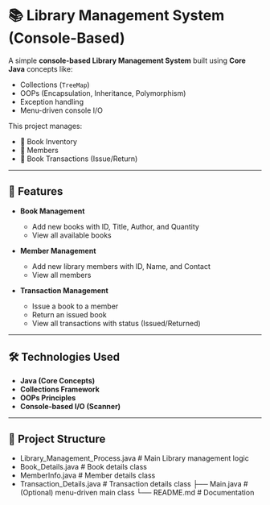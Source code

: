 # 📚 Library Management System (Console-Based)

A simple **console-based Library Management System** built using **Core Java** concepts like:
- Collections (`TreeMap`)
- OOPs (Encapsulation, Inheritance, Polymorphism)
- Exception handling
- Menu-driven console I/O

This project manages:
- 📖 Book Inventory  
- 👤 Members  
- 🔄 Book Transactions (Issue/Return)

---

## 🚀 Features

- **Book Management**
  - Add new books with ID, Title, Author, and Quantity
  - View all available books

- **Member Management**
  - Add new library members with ID, Name, and Contact
  - View all members

- **Transaction Management**
  - Issue a book to a member
  - Return an issued book
  - View all transactions with status (Issued/Returned)

---

## 🛠️ Technologies Used
- **Java (Core Concepts)**
- **Collections Framework**
- **OOPs Principles**
- **Console-based I/O (Scanner)**

---

## 📂 Project Structure
- Library_Management_Process.java # Main Library management logic
- Book_Details.java # Book details class
- MemberInfo.java # Member details class
- Transaction_Details.java # Transaction details class
├── Main.java # (Optional) menu-driven main class
└── README.md # Documentation
